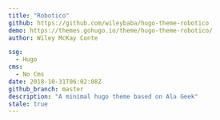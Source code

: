 ```yaml
---
title: "Robotico"
github: https://github.com/wileybaba/hugo-theme-robotico
demo: https://themes.gohugo.io/theme/hugo-theme-robotico/
author: Wiley McKay Conte

ssg:
  - Hugo
cms:
  - No Cms
date: 2018-10-31T06:02:08Z
github_branch: master
description: "A minimal hugo theme based on Ala Geek"
stale: true
---
```


